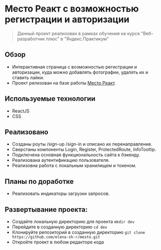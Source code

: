 # Место Реакт с возможностью регистрации и авторизации
>Данный проект реализован в рамках обучения на курсе "Веб-разработчик плюс" в "Яндекс.Практикум"

## Обзор
* Интерактивная страница с возможностью регистрации и авторизации, куда можно добавлять фотографии, удалять их и ставить лайки.
* Проект релизован на базе работы [Место Реакт](https://github.com/elena-sh-r/mesto-react.git).

## Используемые технологии
* ReactJS
* CSS

## Реализовано
* Созданы роуты /sign-up /sign-in и описано их перенаправление.
* Сверстаны компоненты Login, Register, ProtectedRoute, InfoTooltip.
* Подключена основная функциональность сайта к бэкенду.
* Реализована аутентификацию пользователя.
* Реализовна работа с локальным хранилищем и токеном.

## Планы по доработке
* Реализовать индикаторы загрузки запросов.

## Развертывание проекта:
* Создайте локальную директорию для проекта
`mkdir dev`
* Перейдите в созданную директорию
`cd dev`
* Клонируйте репозиторий в созданную директорию
`git clone https://github.com/elena-sh-r/mesto.git`
* Откройте проект в любом редакторе кода
